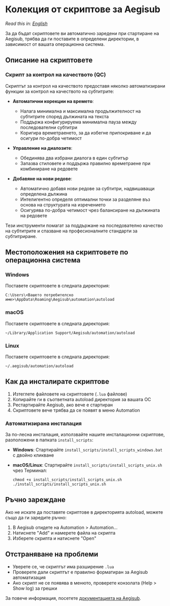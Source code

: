 # Колекция от скриптове за Aegisub

*Read this in: [English](README.md)*

За да бъдат скриптовете ви автоматично заредени при стартиране на Aegisub, трябва да ги поставите в определени директории, в зависимост от вашата операционна система.

## Описание на скриптовете

### Скрипт за контрол на качеството (QC)

Скриптът за контрол на качеството предоставя няколко автоматизирани функции за контрол на качеството на субтитрите:

- **Автоматични корекции на времето**:
  - Налага минимална и максимална продължителност на субтитрите според дължината на текста
  - Поддържа конфигурируема минимална пауза между последователни субтитри
  - Коригира времетраенето, за да избегне припокриване и да осигури по-добра четимост

- **Управление на диалозите**:
  - Обединява два избрани диалога в един субтитър
  - Запазва стиловете и поддържа правилно времетраене при комбиниране на редовете

- **Добавяне на нови редове**:
  - Автоматично добавя нови редове за субтитри, надвишаващи определена дължина
  - Интелигентно определя оптимални точки за разделяне въз основа на структурата на изречението
  - Осигурява по-добра четимост чрез балансиране на дължината на редовете

Тези инструменти помагат за поддържане на последователно качество на субтитрите и спазване на професионалните стандарти за субтитриране.

## Местоположения на скриптовете по операционна система

### Windows

Поставете скриптовете в следната директория:

```
C:\Users\<Вашето потребителско име>\AppData\Roaming\Aegisub\automation\autoload
```

### macOS

Поставете скриптовете в следната директория:

```
~/Library/Application Support/Aegisub/automation/autoload
```

### Linux

Поставете скриптовете в следната директория:

```
~/.aegisub/automation/autoload
```

## Как да инсталирате скриптове

1. Изтеглете файловете на скриптовете (`.lua` файлове)
2. Копирайте ги в съответната autoload директория за вашата ОС
3. Рестартирайте Aegisub, ако вече е стартиран
4. Скриптовете вече трябва да се появят в меню Automation

### Автоматизирана инсталация

За по-лесна инсталация, използвайте нашите инсталационни скриптове, разположени в папката `install_scripts`:

- **Windows**: Стартирайте `install_scripts/install_scripts_windows.bat` с двойно кликване
- **macOS/Linux**: Стартирайте `install_scripts/install_scripts_unix.sh` чрез Терминал:

  ```
  chmod +x install_scripts/install_scripts_unix.sh
  ./install_scripts/install_scripts_unix.sh
  ```

## Ръчно зареждане

Ако не искате да поставяте скриптове в директорията autoload, можете също да ги заредите ръчно:

1. В Aegisub отидете на Automation > Automation...
2. Натиснете "Add" и намерете файла на скрипта
3. Изберете скрипта и натиснете "Open"

## Отстраняване на проблеми

- Уверете се, че скриптът има разширение `.lua`
- Проверете дали скриптът е правилно форматиран за Aegisub автоматизация
- Ако скрипт не се появява в менюто, проверете конзолата (Help > Show log) за грешки

За повече информация, посетете [документацията на Aegisub](http://docs.aegisub.org/3.2/Automation/).
